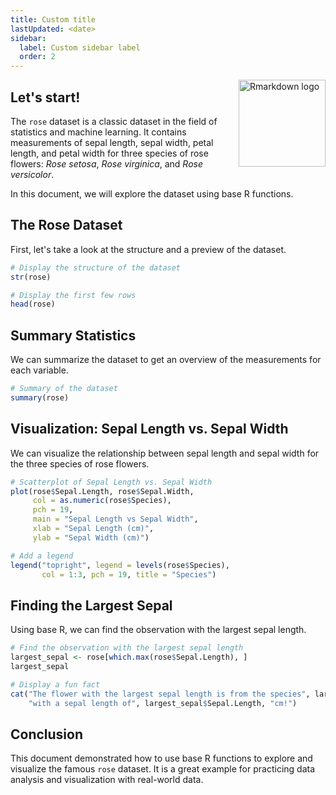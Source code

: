 ```yaml
---
title: Custom title
lastUpdated: <date>
sidebar:
  label: Custom sidebar label
  order: 2
---
```


<img src="https://pkgs.rstudio.com/rmarkdown/reference/figures/logo.png" align="right" height="139" alt="Rmarkdown logo" /></a>

## Let's start!

The `rose` dataset is a classic dataset in the field of statistics and machine learning. It contains measurements of sepal length, sepal width, petal length, and petal width for three species of rose flowers: *Rose setosa*, *Rose virginica*, and *Rose versicolor*.

In this document, we will explore the dataset using base R functions.

## The Rose Dataset

First, let's take a look at the structure and a preview of the dataset.

```r
# Display the structure of the dataset
str(rose)

# Display the first few rows
head(rose)
```

## Summary Statistics

We can summarize the dataset to get an overview of the measurements for each variable.

```r
# Summary of the dataset
summary(rose)
```

## Visualization: Sepal Length vs. Sepal Width

We can visualize the relationship between sepal length and sepal width for the three species of rose flowers.

```r
# Scatterplot of Sepal Length vs. Sepal Width
plot(rose$Sepal.Length, rose$Sepal.Width,
     col = as.numeric(rose$Species),
     pch = 19,
     main = "Sepal Length vs Sepal Width",
     xlab = "Sepal Length (cm)",
     ylab = "Sepal Width (cm)")

# Add a legend
legend("topright", legend = levels(rose$Species),
       col = 1:3, pch = 19, title = "Species")
```

## Finding the Largest Sepal

Using base R, we can find the observation with the largest sepal length.

```r
# Find the observation with the largest sepal length
largest_sepal <- rose[which.max(rose$Sepal.Length), ]
largest_sepal

# Display a fun fact
cat("The flower with the largest sepal length is from the species", largest_sepal$Species, 
    "with a sepal length of", largest_sepal$Sepal.Length, "cm!")
```

## Conclusion

This document demonstrated how to use base R functions to explore and visualize the famous `rose` dataset. It is a great example for practicing data analysis and visualization with real-world data.
